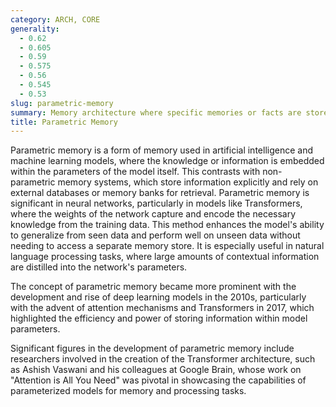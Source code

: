 ```yaml
---
category: ARCH, CORE
generality:
  - 0.62
  - 0.605
  - 0.59
  - 0.575
  - 0.56
  - 0.545
  - 0.53
slug: parametric-memory
summary: Memory architecture where specific memories or facts are stored using parameterized models, often used to improve efficiency in storing and retrieving information in machine learning systems.
title: Parametric Memory
---
```


Parametric memory is a form of memory used in artificial intelligence and machine learning models, where the knowledge or information is embedded within the parameters of the model itself. This contrasts with non-parametric memory systems, which store information explicitly and rely on external databases or memory banks for retrieval. Parametric memory is significant in neural networks, particularly in models like Transformers, where the weights of the network capture and encode the necessary knowledge from the training data. This method enhances the model's ability to generalize from seen data and perform well on unseen data without needing to access a separate memory store. It is especially useful in natural language processing tasks, where large amounts of contextual information are distilled into the network's parameters.

The concept of parametric memory became more prominent with the development and rise of deep learning models in the 2010s, particularly with the advent of attention mechanisms and Transformers in 2017, which highlighted the efficiency and power of storing information within model parameters.

Significant figures in the development of parametric memory include researchers involved in the creation of the Transformer architecture, such as Ashish Vaswani and his colleagues at Google Brain, whose work on "Attention is All You Need" was pivotal in showcasing the capabilities of parameterized models for memory and processing tasks.
